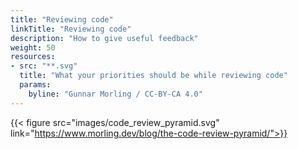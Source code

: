 ```yaml
---
title: "Reviewing code"
linkTitle: "Reviewing code"
description: "How to give useful feedback"
weight: 50
resources:
- src: "**.svg"
  title: "What your priorities should be while reviewing code"
  params:
    byline: "Gunnar Morling / CC-BY-CA 4.0"
---
```


{{< figure src="images/code_review_pyramid.svg" link="https://www.morling.dev/blog/the-code-review-pyramid/">}}
